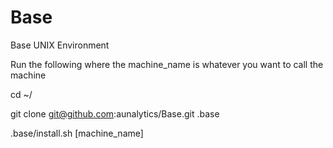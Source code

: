 Base
====

Base UNIX Environment




Run the following where the machine_name is whatever you want to call the machine



cd ~/

git clone git@github.com:aunalytics/Base.git .base

.base/install.sh [machine_name]

